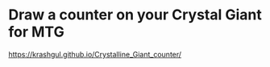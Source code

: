 ﻿# Draw a counter on your Crystal Giant for MTG 
https://krashgul.github.io/Crystalline_Giant_counter/
